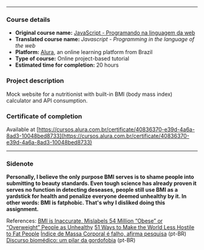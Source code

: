 

---
### Course details

* **Original course name:** [JavaScript - Programando na linguagem da web](https://cursos.alura.com.br/course/javascript-programando-na-linguagem-web)
* **Translated course name:** *Javascript - Programming in the language of the web*
* **Platform:** [Alura](https://www.alura.com.br/), an online learning platform from Brazil
* **Type of course:** Online project-based tutorial
* **Estimated time for completion:** 20 hours



### Project description
Mock website for a nutritionist with built-in BMI (body mass index) calculator and API consumption.



### Certificate of completion
Available at [https://cursos.alura.com.br/certificate/40836370-e39d-4a6a-8ad3-10048bed8733](https://cursos.alura.com.br/certificate/40836370-e39d-4a6a-8ad3-10048bed8733)

---

### Sidenote
**Personally, I believe the only purpose BMI serves is to shame people into submitting to beauty standards. Even tough science has already proven it serves no function in detecting deseases, people still use BMI as a yardstick for health and penalize everyone deemed unhealthy by it. In other words: BMI is fatphobic. That's why I disliked doing this assignment.**


References:
[BMI is Inaccurate, Mislabels 54 Million “Obese” or “Overweight” People as Unhealthy](http://thescienceexplorer.com/brain-and-body/bmi-inaccurate-mislabels-54-million-obese-or-overweight-people-unhealthy)
[51 Ways to Make the World Less Hostile to Fat People](https://broadly.vice.com/en_us/article/mb4e7n/how-to-treat-fat-people-ally-fatphobia)
[Índice de Massa Corporal é falho, afirma pesquisa](https://www1.folha.uol.com.br/fsp/ciencia/fe1808200603.htm) (pt-BR)
[Discurso biomédico: um pilar da gordofobia](https://medium.com/ograndeclose/discurso-biom%C3%A9dico-um-pilar-da-gordofobia-9d7c8322162d) (pt-BR)

